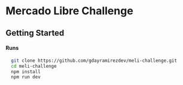 # Mercado Libre Challenge
## Getting Started

#### Runs

```bash
  git clone https://github.com/gdayramirezdev/meli-challenge.git
  cd meli-challenge
  npm install
  npm run dev
```